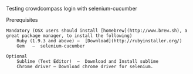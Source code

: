 Testing crowdcompass login with selenium-cucumber

Prerequisites

    Mandatory (OSX users should install [homebrew](http://www.brew.sh), a great package manager, to install the following)
        Ruby (1.9.3 and above) –  [Download](http://rubyinstaller.org/)
        Gem   –  selenium-cucumber

    Optional
        Sublime (Text Editor)  –  Download and Install sublime
        Chrome driver – Download chrome driver for selenium.

  
